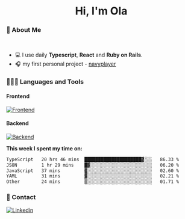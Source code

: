 <h1 align="center">Hi, I'm Ola</h1>

### 💅 About Me

<br/>

- 💻 I use daily **Typescript**, **React** and **Ruby on Rails**.
- 🎧 my first personal project - [navyplayer](https://navyplayer.netlify.app/)

### 👩🏻‍💻 Languages and Tools

#### Frontend

[![Frontend](https://skillicons.dev/icons?i=react,nextjs,ts,js,html,css,scss,tailwind)](https://skillicons.dev)

#### Backend
[![Backend](https://skillicons.dev/icons?i=nodejs,express,nestjs,rails,graphql)](https://skillicons.dev)

**This week I spent my time on:**

<!--START_SECTION:waka-->

```txt
TypeScript   20 hrs 46 mins  █████████████████████▓░░░   86.33 %
JSON         1 hr 29 mins    █▓░░░░░░░░░░░░░░░░░░░░░░░   06.20 %
JavaScript   37 mins         ▓░░░░░░░░░░░░░░░░░░░░░░░░   02.60 %
YAML         31 mins         ▓░░░░░░░░░░░░░░░░░░░░░░░░   02.21 %
Other        24 mins         ▒░░░░░░░░░░░░░░░░░░░░░░░░   01.71 %
```

<!--END_SECTION:waka-->

### 📨 Contact
  
[![Linkedin](https://skillicons.dev/icons?i=linkedin)](https://linkedin.com/in/aleksandra-kamińska)
